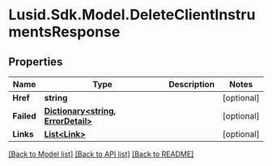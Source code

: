 # Lusid.Sdk.Model.DeleteClientInstrumentsResponse
## Properties

Name | Type | Description | Notes
------------ | ------------- | ------------- | -------------
**Href** | **string** |  | [optional] 
**Failed** | [**Dictionary&lt;string, ErrorDetail&gt;**](ErrorDetail.md) |  | [optional] 
**Links** | [**List&lt;Link&gt;**](Link.md) |  | [optional] 

[[Back to Model list]](../README.md#documentation-for-models) [[Back to API list]](../README.md#documentation-for-api-endpoints) [[Back to README]](../README.md)

